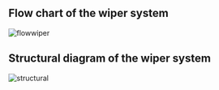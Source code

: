 ## Flow chart of the wiper system

![flowwiper](https://user-images.githubusercontent.com/101174057/167923605-5b7a6dcc-20da-40a4-923f-0bb71637ba14.png)


## Structural diagram of the wiper system

![structural](https://user-images.githubusercontent.com/101174057/167923856-3066018e-aab3-4bb1-ab80-f976023ccdec.png)
